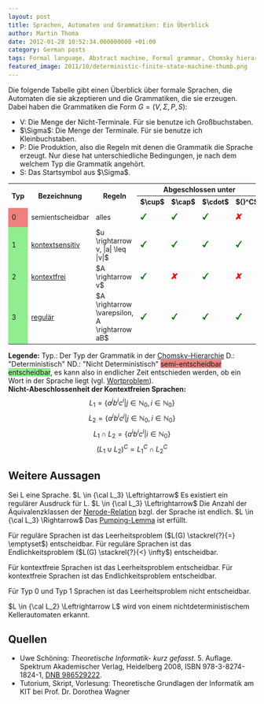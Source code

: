 ```yaml
---
layout: post
title: Sprachen, Automaten und Grammatiken: Ein Überblick
author: Martin Thoma
date: 2012-01-28 10:52:34.000000000 +01:00
category: German posts
tags: Formal language, Abstract machine, Formal grammar, Chomsky hierarchy, Theoretical computer science, TGI
featured_image: 2011/10/deterministic-finite-state-machine-thumb.png
---
```

Die folgende Tabelle gibt einen Überblick über formale Sprachen, die Automaten die sie akzeptieren und die Grammatiken, die sie erzeugen. Dabei haben die Grammatiken die Form $G = (V, \Sigma, P, S)$:
<ul>
  <li>V: Die Menge der Nicht-Terminale. Für sie benutze ich Gro&szlig;buchstaben.</li>
  <li>$\Sigma$: Die Menge der Terminale. Für sie benutze ich Kleinbuchstaben.</li>
  <li>P: Die Produktion, also die Regeln mit denen die Grammatik die Sprache erzeugt. Nur diese hat unterschiedliche Bedingungen, je nach dem welchem Typ die Grammatik angeh&ouml;rt.</li>
  <li>S: Das Startsymbol aus $\Sigma$.</li>
</ul>

<table>
<tr>
<th rowspan="2">Typ</td>
<th rowspan="2">Bezeichnung</td>
<th rowspan="2">Regeln</td>
<th colspan="4">Abgeschlossen unter</td>
<th rowspan="2">Modell</td>
</tr>
<tr>
<th>$\cup$</th>
<th>$\cap$</th>
<th>$\cdot$</th>
<th>${}^C$</th>
</tr>
<tr>
<td style="background-color:#F08080;">0</td>
<td>semientscheidbar</td>
<td>alles</td>
<td><img src="../images/2012/01/yes.png" alt="yes" title="yes" width="13" height="13" class="size-full wp-image-12931" /></td>
<td><img src="../images/2012/01/yes.png" alt="yes" title="yes" width="13" height="13" class="size-full wp-image-12931" /></td>
<td><img src="../images/2012/01/yes.png" alt="yes" title="yes" width="13" height="13" class="size-full wp-image-12931" /></td>
<td><img src="../images/2012/01/no.png" alt="no" title="no" width="13" height="13" class="alignnone size-full wp-image-12961" /></td>
<td>D. <a href="http://de.wikipedia.org/wiki/Turingmaschine">Turingmaschine</a>, ND. Turingmaschine</td>
</tr>
<tr>
<td style="background-color:#90EE90;">1</td>
<td><a href="http://de.wikipedia.org/wiki/Kontextsensitive_Grammatik">kontextsensitiv</a></td>
<td>$u \rightarrow v, |a| \leq |v|$</td>
<td><img src="../images/2012/01/yes.png" alt="yes" title="yes" width="13" height="13" class="size-full wp-image-12931" /></td>
<td><img src="../images/2012/01/yes.png" alt="yes" title="yes" width="13" height="13" class="size-full wp-image-12931" /></td>
<td><img src="../images/2012/01/yes.png" alt="yes" title="yes" width="13" height="13" class="size-full wp-image-12931" /></td>
<td><img src="../images/2012/01/yes.png" alt="yes" title="yes" width="13" height="13" class="size-full wp-image-12931" /></td>
<td>(ND.?) L&auml;ngenbeschr&auml;nkter Automat</td>
</tr>
<tr>
<td style="background-color:#90EE90;">2</td>
<td><a href="http://de.wikipedia.org/wiki/Kontextfreie_Grammatik">kontextfrei</a></td>
<td>$A \rightarrow v$</td>
<td><img src="../images/2012/01/yes.png" alt="yes" title="yes" width="13" height="13" class="size-full wp-image-12931" /></td>
<td><img src="../images/2012/01/no.png" alt="no" title="no" width="13" height="13" class="alignnone size-full wp-image-12961" /></td>
<td><img src="../images/2012/01/yes.png" alt="yes" title="yes" width="13" height="13" class="size-full wp-image-12931" /></td>
<td><img src="../images/2012/01/no.png" alt="no" title="no" width="13" height="13" class="alignnone size-full wp-image-12961" /></td>
<td>ND. <a href="http://de.wikipedia.org/wiki/Kellerautomat">Kellerautomat</a></td>
</tr>
<tr>
<td style="background-color:#90EE90;">3</td>
<td><a href="http://de.wikipedia.org/wiki/Regul%C3%A4re_Grammatik">regul&auml;r</a></td>
<td>$A \rightarrow \varepsilon, A \rightarrow aB$</td>
<td><img src="../images/2012/01/yes.png" alt="yes" title="yes" width="13" height="13" class="size-full wp-image-12931" /></td>
<td><img src="../images/2012/01/yes.png" alt="yes" title="yes" width="13" height="13" class="size-full wp-image-12931" /></td>
<td><img src="../images/2012/01/yes.png" alt="yes" title="yes" width="13" height="13" class="size-full wp-image-12931" /></td>
<td><img src="../images/2012/01/yes.png" alt="yes" title="yes" width="13" height="13" class="size-full wp-image-12931" /></td>
<td><a href="http://de.wikipedia.org/wiki/Endlicher_Automat">Endliche Automaten</a> (<a href="http://de.wikipedia.org/wiki/Moore-Automat">Moore</a>, <a href="http://de.wikipedia.org/wiki/Mealy-Automat">Mealy</a>, <a href="http://de.wikipedia.org/wiki/Akzeptor_(Informatik)">Akzeptoren</a>)</td>
</tr>
</table>

<strong>Legende:</strong>
Typ.: Der Typ der Grammatik in der <a href="http://de.wikipedia.org/wiki/Chomsky-Hierarchie">Chomsky-Hierarchie</a>
D.: "Deterministisch"
ND.: "Nicht Deterministisch"
<span style="background-color:#F08080;">semi-entscheidbar</span>
<span style="background-color:#90EE90;">entscheidbar</span>, es kann also in endlicher Zeit entschieden werden, ob ein Wort in der Sprache liegt (vgl. <a href="http://de.wikipedia.org/wiki/Wortproblem">Wortproblem</a>).
<br/>
<strong>Nicht-Abeschlossenheit der Kontextfreien Sprachen:</strong>
<span markdown="0">$$L_1 = \{a^jb^ic^i | j \in \mathbb{N}_0, i \in \mathbb{N}_0\}$$</span>
<span markdown="0">$$L_2 = \{a^ib^ic^j | j \in \mathbb{N}_0, i \in \mathbb{N}_0\}$$</span>
<span markdown="0">$$L_1 \cap L_2 = \{a^ib^ic^i | i \in \mathbb{N}_0\}$$</span>
<span markdown="0">$$(L_1 \cup L_2)^C = L_1^C \cap L_2^C$$</span>

<h2>Weitere Aussagen</h2>
Sei L eine Sprache.
$L \in {\cal L_3} \Leftrightarrow$ Es existiert ein regul&auml;rer Ausdruck für L.
$L \in {\cal L_3} \Leftrightarrow$ Die Anzahl der &Auml;quivalenzklassen der <a href="http://de.wikipedia.org/wiki/Nerode-Relation">Nerode-Relation</a> bzgl. der Sprache ist endlich.
$L \in {\cal L_3} \Rightarrow$ Das <a href="../pumping-lemma/" title="Beweis durch Widerspruch: Eine Sprache ist nicht regul&auml;r (Pumping-Lemma)">Pumping-Lemma</a> ist erfüllt.

Für regul&auml;re Sprachen ist das Leerheitsproblem ($L(G) \stackrel{?}{=} \emptyset$) entscheidbar.
Für regul&auml;re Sprachen ist das Endlichkeitsproblem ($L(G) \stackrel{?}{<} \infty$) entscheidbar.

Für kontextfreie Sprachen ist das Leerheitsproblem entscheidbar.
Für kontextfreie Sprachen ist das Endlichkeitsproblem entscheidbar.

Für Typ 0 und Typ 1 Sprachen ist das Leerheitsproblem nicht entscheidbar.

$L \in {\cal L_2} \Leftrightarrow L$ wird von einem nichtdeterministischem Kellerautomaten erkannt.

<h2>Quellen</h2>
<ul>
    <li>Uwe Sch&ouml;ning: <i>Theoretische Informatik- kurz gefasst</i>. 5.&nbsp;Auflage. Spektrum Akademischer Verlag, Heidelberg <span style="white-space:nowrap;">2008</span>, ISBN 978-3-8274-1824-1, <span class="plainlinks-print"><a rel="nofollow" class="external text" href="http://d-nb.info/986529222">DNB 986529222</a></span>.</li>
    <li>Tutorium, Skript, Vorlesung: Theoretische Grundlagen der Informatik am KIT bei Prof. Dr. Dorothea Wagner</li>
</ul>
